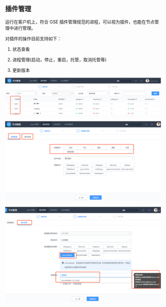 ## 插件管理

运行在客户机上，符合 GSE 插件管理规范的进程，可以视为插件，也能在节点管理中进行管理。

对插件的操作目前支持如下：

1. 状态查看

2. 进程管理(启动，停止，重启，托管，取消托管等)

3. 更新版本

![112188](../assets/agent/image-20190916001112188.png)

![157470](../assets/agent/image-20190916001157470.png)

![239926](../assets/agent/image-20190916001239926.png)